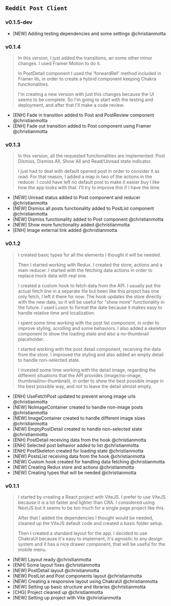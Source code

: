 ## `Reddit Post Client`

### v0.1.5-dev

- [NEW] Adding testing dependencies and some settings @christianmotta

### v0.1.4

> In this version, I just added the transitions, an some other minor changes. I used Framer Motion to do it.
>
> In PostDetail component I used the 'forwardRef' method included in Framer lib, in order to create a hybrid component keeping Chakra functionalities.
>
> I'm creating a new version with just this changes because the UI seems to be complete. So I'm going to start with the testing and deployment, and after that I'll make a code review.

- [ENH] Fade in transition added to Post and PostReview component @christianmotta
- [ENH] Fade out transition added to Post component using Framer @christianmotta

### v0.1.3

> In this version, all the requested functionalities are implemented: Post Dismiss, Dismiss All, Show All and Read/Unread state indicator.
>
> I just had to deal with default opened post in order to consider it as read. For that reason, I added a map in two of the actions in the reducer. I could have left no default post to make it easier buy I like how the app looks with that. I'll try to improve this if I have the time.

- [NEW] Unread status added to Post component and reducer @christianmotta
- [NEW] Dismiss all posts functionality added to PostList component @christianmotta
- [NEW] Dismiss functionality added to Post component @christianmotta
- [NEW] Show more functionality added @christianmotta
- [ENH] Image external link added @christianmotta

### v0.1.2

> I created basic types for all the elements I thought it will be needed.
>
> Then I started working with Redux. I created the store, actions and a main reducer. I started with the fetching data actions in order to replace mock data with real one.
>
> I created a custom hook to fetch data from the API. I usually put the actual fetch line in a separate file but been like this project has one only fetch, I left it there for now. The hook updates the store directly with the new data, so it will be useful for "show more" functionality in the future. I used Luxon to format the date because it makes easy to handle relative time and localization.
>
> I spent some time working with the post list component, in order to improve styling, scrolling and some behaviors. I also added a skeleton component to show the loading state and also a no-thumbnail placeholder.
>
> I started working with the post detail component, receiving the data from the store. I improved the styling and also added an empty detail to handle non-selected state.
>
> I invested some time working with the detail image, regarding the different situations that the API provides (image/no-image, thumbnail/no-thumbnail), in order to show the best possible image in the best possible way, and not to leave the detail almost empty.

- [ENH] UseFetchPost updated to prevent wrong image urls @christianmotta
- [NEW] NoImageContainer created to handle non-image posts @christianmotta
- [NEW] ImageContainer created to handle different image sizes @christianmotta
- [NEW] EmptyPostDetail created to handle non-selected state @christianmotta
- [ENH] PostDetail receiving data from the hook @christianmotta
- [ENH] Selected post behavior added to list @christianmotta
- [ENH] PostSkeleton created for loading state @christianmotta
- [NEW] PostsList receiving data from the hook @christianmotta
- [NEW] Custom hook created for handling data fetching @christianmotta
- [NEW] Creating Redux store and actions @christianmotta
- [NEW] Creating types that will be needed @christianmotta

### v0.1.1

> I started by creating a React project with ViteJS. I prefer to use ViteJS because it is a lot faster and lighter than CRA. I considered using NextJS but it seems to be too much for a single page project like this.
>
> After that I added the dependencies I thought would be needed, cleaned up the ViteJS default code and created a basic folder setup.
>
> Then I created a standard layout for the app. I decided to use ChakraUI because it's easy to implement, it's agnostic to any design system and it has a nice drawer component, that will be useful for the mobile menu.

- [NEW] Layout ready @christianmotta
- [ENH] Some layout fixes @christianmotta
- [NEW] PostDetail layout @christianmotta
- [NEW] PostList and Post components layout @christianmotta
- [NEW] Creating a responsive layout using ChakraUI @christianmotta
- [NEW] Setting up basic structure and libraries @christianmotta
- [CHG] Project cleaned up @christianmotta
- [NEW] Setting up project with Vite @christianmotta
